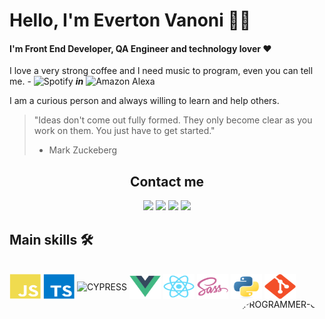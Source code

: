 # Hello, I'm Everton Vanoni 👨‍💻

#### I'm Front End Developer, QA Engineer and technology lover ❤

I love a very strong coffee and I need music to program, even you can tell me. - 
![Spotify](https://img.shields.io/badge/Spotify-1ED760?style=flat&for-the-badge&logo=spotify&logoColor=white) ***in***
![Amazon Alexa](https://img.shields.io/badge/amazon%20alexa-52b5f7?style=flat&for-the-badge&logo=amazon%20alexa&logoColor=white)

I am a curious person and always willing to learn and help others.

>
> "Ideas don't come out fully formed. They only become clear as you work on them. You just have to get started."
> - Mark Zuckeberg
>

<div align="center">
  <h2>Contact me</h2>
  <a href="https://www.linkedin.com/in/evertonvanoni/" target="_blank"><img src="https://img.shields.io/badge/-LinkedIn-%230077B5?style=for-the-badge&logo=linkedin&logoColor=white" target="_blank"></a> 
  <a href = "mailto:evertonvanoni1@gmail.com"><img src="https://img.shields.io/badge/-Gmail-%23333?style=for-the-badge&logo=gmail&logoColor=white" target="_blank"></a>
  <a href="https://instagram.com/verto.js" target="_blank"><img src="https://img.shields.io/badge/-Instagram-white?style=for-the-badge&logo=instagram&logoColor=black" target="_blank"></a>
  <a href="https://vertocode.vercel.app/" target="_blank"><img src="https://img.shields.io/badge/-Website-green?style=for-the-badge&logo=world&logoColor=white" target="_blank"></a>
</div>

## Main skills 🛠

<div style="display: inline_block"><br>
  <img align="center" alt="JS" height="40" width="50" src="https://raw.githubusercontent.com/devicons/devicon/master/icons/javascript/javascript-plain.svg">
  <img align="center" alt="TS" height="40" width="50" src="https://raw.githubusercontent.com/devicons/devicon/master/icons/typescript/typescript-plain.svg">
  <img align="center" alt="CYPRESS" height="40" width="50" src="https://avatars.githubusercontent.com/u/8908513?s=280&v=4">
  <img align="center" alt="VUE.JS" height="40" width="50" src="https://raw.githubusercontent.com/devicons/devicon/master/icons/vuejs/vuejs-original.svg">
  <img align="center" alt="REACT" height="40" width="50" src="https://raw.githubusercontent.com/devicons/devicon/master/icons/react/react-original.svg">
  <img align="center" alt="CSS" height="40" width="50" src="https://raw.githubusercontent.com/devicons/devicon/master/icons/sass/sass-original.svg">
  <img align="center" alt="PYTHON" height="40" width="50" src="https://raw.githubusercontent.com/devicons/devicon/master/icons/python/python-original.svg">
  <img align="center" alt="GIT" height="40" width="50" src="https://raw.githubusercontent.com/devicons/devicon/master/icons/git/git-original.svg">
  <img align="right" alt="PROGRAMMER-GIF" height="150" style="border-radius:50px;" src="https://media0.giphy.com/media/ZVik7pBtu9dNS/giphy.gif">
</div>
